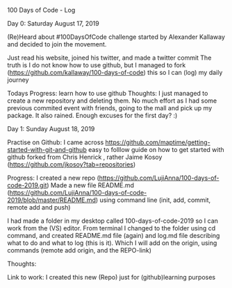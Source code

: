 <p>100 Days of Code - Log

Day 0: Saturday August 17, 2019 

(Re)Heard about #100DaysOfCode challenge started by Alexander Kallaway and decided to join the movement.

Just read his website, joined his twitter, and made a twitter commit
The truth is I do not know how to use github, but I managed to fork (https://github.com/kallaway/100-days-of-code) this so I can (log) my daily journey 


Todays Progress: learn how to use github
Thoughts: I just managed to create a new repository and deleting them. No much effort as I had some previous commited event with friends, going to the mall and pick up my package. It also rained. Enough excuses for the first day? :)


Day 1: Sunday August 18, 2019 

Practise on Github: I came across https://github.com/maptime/getting-started-with-git-and-github easy to folllow guide on how to get started with github forked from Chris Henrick , rather Jaime Kosoy (https://github.com/jkosoy?tab=repositories)

Progress: I created a new repo (https://github.com/LujiAnna/100-days-of-code-2019.git) 
Made a new file README.md (https://github.com/LujiAnna/100-days-of-code-2019/blob/master/README.md) using command line (init, add, commit, remote add and push)

I had made a folder in my desktop called 100-days-of-code-2019 so I can work from the (VS) editor. From terminal I changed to the folder using cd command, and created  README.md file (again) and log.md file describing what to do and what to log (this is it). Which I will add on the origin, using commands (remote add origin, and the REPO-link) 

Thoughts:

Link to work: I created this new (Repo) just for (github)learning purposes
</p>
